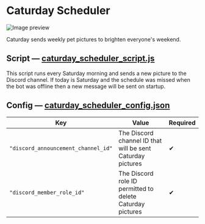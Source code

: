 # Caturday Scheduler

![Image preview](../assets/documentation/caturday_watcher_announcement.gif)

Caturday sends weekly pet pictures to brighten everyone's weekend.

## Script — [caturday_scheduler_script.js](caturday_scheduler_script.js)

This script runs every Saturday morning and sends a new picture to the Discord channel. If today is Saturday and the schedule was missed when the bot was offline then a new message will be sent on startup.

## Config — [caturday_scheduler_config.json](caturday_scheduler_config.json)

| Key                                 | Value                                                      | Required |
| ----------------------------------- | ---------------------------------------------------------- | -------- |
| `"discord_announcement_channel_id"` | The Discord channel ID that will be sent Caturday pictures | ✔        |
| `"discord_member_role_id"`          | The Discord role ID permitted to delete Caturday pictures  | ✔        |
